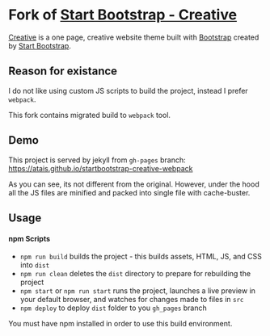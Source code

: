 # Fork of [Start Bootstrap - Creative](https://startbootstrap.com/themes/creative/)

[Creative](http://startbootstrap.com/themes/creative/) is a one page, creative website theme built with [Bootstrap](http://getbootstrap.com/) created by [Start Bootstrap](https://startbootstrap.com/).

## Reason for existance

I do not like using custom JS scripts to build the project, instead I prefer `webpack`.

This fork contains migrated build to `webpack` tool.

## Demo

This project is served by jekyll from `gh-pages` branch:
https://atais.github.io/startbootstrap-creative-webpack

As you can see, its not different from the original.
However, under the hood all the JS files are minified and packed into single file with cache-buster.

## Usage

#### npm Scripts

- `npm run build` builds the project - this builds assets, HTML, JS, and CSS into `dist`
- `npm run clean` deletes the `dist` directory to prepare for rebuilding the project
- `npm start` or `npm run start` runs the project, launches a live preview in your default browser, and watches for changes made to files in `src`
- `npm deploy` to deploy `dist` folder to you `gh_pages` branch

You must have npm installed in order to use this build environment.
